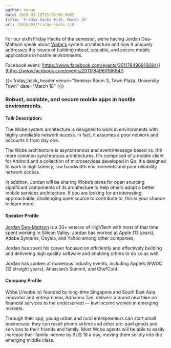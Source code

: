 ```yaml
---
author: Varun
date: 2016-03-18T15:36:00.000Z
title: 'Friday Hacks #110, March 18'
url: /2016/03/friday-hacks-110
---
```


For our sixth Friday Hacks of the semester, we’re having Jordan Dea-Mattson speak about [Wobe's](https://wobe.io) system architecture and how it uniquely addresses the issues of building robust, scalable, and secure mobile applications in hostile environments.


Facebook event: [https://www.facebook.com/events/201178496916684/](https://www.facebook.com/events/201178496916684/)

{{< friday_hack_header venue="Seminar Room 3, Town Plaza, University Town" date="March 18" >}}

### Robust, scalable, and secure mobile apps in hostile environments.

#### Talk Description:

The Wobe system architecture is designed to work in environments with highly unreliable network access. In fact, it assumes a poor network and accounts it from day one.

The Wobe architecture is asynchronous and event/message based vs. the more common synchronous architectures. It's comprised of a mobile client for Android and a collection of microservices developed in Go. It's designed to work in high latency, low bandwidth environments and poor reliability network access.

In addition, Jordan will be sharing Wobe’s plans for open sourcing significant components of its architecture to help others adopt a better mobile services architecture. If you are looking for an interesting, approachable, challenging open source to contribute to, this is your chance to learn more.

#### Speaker Profile

[Jordan Dea-Mattson](https://www.linkedin.com/in/jordandeamattson) is a 30+ veteran of HighTech with most of that time spent working in Silicon Valley. Jordan has worked at Apple (13 years), Adobe Systems, Ooyala, and Yahoo among other companies.

Jordan has spent his career focused on efficiently and effectively building and delivering high quality software and enabling others to do so as well.

Jordan has spoken at numerous industry events, including Apple’s WWDC (12 straight years), Atlassian’s Summit, and ChefConf.

#### Company Profile

Wobe (//wobe.io) founded by long-time Singapore and South East Asia innovator and entrepreneur, Adrianna Tan, delivers a brand new take on financial services to the underserved — low income women in emerging markets.

Through their app, young urban and rural entrepreneurs can start small businesses: they can resell phone airtime and other pre-paid goods and services to their friends and family. Most Wobe agents will be able to easily increase their family income by $US 10 a day, moving them solidly into the emerging middle class.
